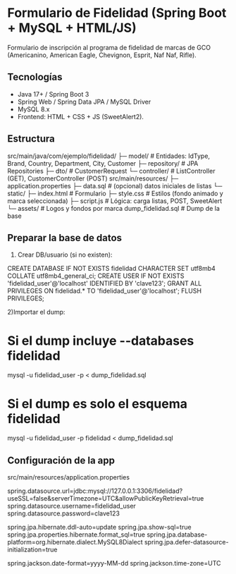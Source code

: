 # Formulario de Fidelidad (Spring Boot + MySQL + HTML/JS)

Formulario de inscripción al programa de fidelidad de marcas de GCO (Americanino, American Eagle, Chevignon, Esprit, Naf Naf, Rifle).  

## Tecnologías
- Java 17+ / Spring Boot 3
- Spring Web / Spring Data JPA / MySQL Driver
- MySQL 8.x
- Frontend: HTML + CSS + JS (SweetAlert2).

## Estructura
src/main/java/com/ejemplo/fidelidad/
├─ model/ # Entidades: IdType, Brand, Country, Department, City, Customer
├─ repository/ # JPA Repositories
├─ dto/ # CustomerRequest
└─ controller/ # ListController (GET), CustomerController (POST)
src/main/resources/
├─ application.properties
├─ data.sql # (opcional) datos iniciales de listas
└─ static/
├─ index.html # Formulario
├─ style.css # Estilos (fondo animado y marca seleccionada)
├─ script.js # Lógica: carga listas, POST, SweetAlert
└─ assets/ # Logos y fondos por marca
dump_fidelidad.sql # Dump de la base


## Preparar la base de datos

1) Crear DB/usuario (si no existen):

CREATE DATABASE IF NOT EXISTS fidelidad CHARACTER SET utf8mb4 COLLATE utf8mb4_general_ci;
CREATE USER IF NOT EXISTS 'fidelidad_user'@'localhost' IDENTIFIED BY 'clave123';
GRANT ALL PRIVILEGES ON fidelidad.* TO 'fidelidad_user'@'localhost';
FLUSH PRIVILEGES;

2)Importar el dump:

# Si el dump incluye --databases fidelidad
mysql -u fidelidad_user -p < dump_fidelidad.sql

# Si el dump es solo el esquema fidelidad
mysql -u fidelidad_user -p fidelidad < dump_fidelidad.sql

## Configuración de la app
src/main/resources/application.properties


spring.datasource.url=jdbc:mysql://127.0.0.1:3306/fidelidad?useSSL=false&serverTimezone=UTC&allowPublicKeyRetrieval=true
spring.datasource.username=fidelidad_user
spring.datasource.password=clave123

spring.jpa.hibernate.ddl-auto=update
spring.jpa.show-sql=true
spring.jpa.properties.hibernate.format_sql=true
spring.jpa.database-platform=org.hibernate.dialect.MySQL8Dialect
spring.jpa.defer-datasource-initialization=true

spring.jackson.date-format=yyyy-MM-dd
spring.jackson.time-zone=UTC
